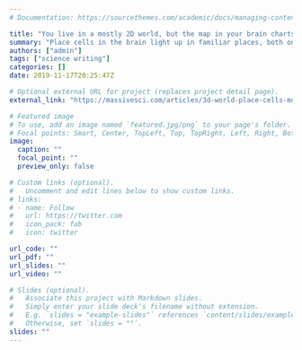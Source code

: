 ```yaml
---
# Documentation: https://sourcethemes.com/academic/docs/managing-content/

title: "You live in a mostly 2D world, but the map in your brain charts the places you’ve been in 3D"
summary: "Place cells in the brain light up in familiar places, both on the ground and climbing in the air"
authors: ["admin"]
tags: ["science writing"]
categories: []
date: 2019-11-17T20:25:47Z

# Optional external URL for project (replaces project detail page).
external_link: "https://massivesci.com/articles/3d-world-place-cells-mouse-brains-neuroscience/"

# Featured image
# To use, add an image named `featured.jpg/png` to your page's folder.
# Focal points: Smart, Center, TopLeft, Top, TopRight, Left, Right, BottomLeft, Bottom, BottomRight.
image:
  caption: ""
  focal_point: ""
  preview_only: false

# Custom links (optional).
#   Uncomment and edit lines below to show custom links.
# links:
# - name: Follow
#   url: https://twitter.com
#   icon_pack: fab
#   icon: twitter

url_code: ""
url_pdf: ""
url_slides: ""
url_video: ""

# Slides (optional).
#   Associate this project with Markdown slides.
#   Simply enter your slide deck's filename without extension.
#   E.g. `slides = "example-slides"` references `content/slides/example-slides.md`.
#   Otherwise, set `slides = ""`.
slides: ""
---
```

